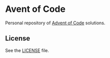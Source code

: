 # Avent of Code

Personal repository of [Advent of Code][aoc] solutions.

## License

See the [LICENSE](LICENSE) file.

[aoc]:https://adventofcode.com/
